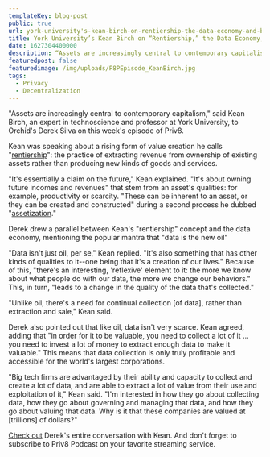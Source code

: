 ```yaml
---
templateKey: blog-post
public: true
url: york-university's-kean-birch-on-rentiership-the-data-economy-and-big-tech
title: York University’s Kean Birch on “Rentiership,” the Data Economy, and Big Tech
date: 1627304400000
description: “Assets are increasingly central to contemporary capitalism,” said Kean Birch, an expert in technoscience and professor at York University, to Orchid’s Derek Silva on this week’s episode of Priv8. 
featuredpost: false
featuredimage: /img/uploads/P8PEpisode_KeanBirch.jpg
tags:
  - Privacy
  - Decentralization
---
```

"Assets are increasingly central to contemporary capitalism," said Kean Birch, an expert in technoscience and professor at York University, to Orchid's Derek Silva on this week's episode of Priv8.

Kean was speaking about a rising form of value creation he calls "[rentiership](https://journals.sagepub.com/doi/full/10.1177/2043820617699105)": the practice of extracting revenue from ownership of existing assets rather than producing new kinds of goods and services.

"It's essentially a claim on the future," Kean explained. "It's about owning future incomes and revenues" that stem from an asset's qualities: for example, productivity or scarcity. "These can be inherent to an asset, or they can be created and constructed" during a second process he dubbed "[assetization](https://mitpress.mit.edu/books/assetization)."

Derek drew a parallel between Kean's "rentiership" concept and the data economy, mentioning the popular mantra that "data is the new oil"

"Data isn't just oil, per se," Kean replied. "It's also something that has other kinds of qualities to it--one being that it's a creation of our lives." Because of this, "there's an interesting, 'reflexive' element to it: the more we know about what people do with our data, the more we change our behaviors." This, in turn, "leads to a change in the quality of the data that's collected."

"Unlike oil, there's a need for continual collection [of data], rather than extraction and sale," Kean said.

Derek also pointed out that like oil, data isn't very scarce. Kean agreed, adding that "in order for it to be valuable, you need to collect a lot of it ... you need to invest a lot of money to extract enough data to make it valuable." This means that data collection is only truly profitable and accessible for the world's largest corporations.

"Big tech firms are advantaged by their ability and capacity to collect and create a lot of data, and are able to extract a lot of value from their use and exploitation of it," Kean said. "I'm interested in how they go about collecting data, how they go about governing and managing that data, and how they go about valuing that data. Why is it that these companies are valued at [trillions] of dollars?"

[Check out](https://www.orchid.com/podcast/episode-57-kean-birch) Derek's entire conversation with Kean. And don't forget to subscribe to Priv8 Podcast on your favorite streaming service.